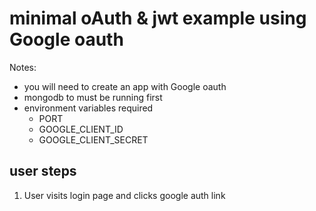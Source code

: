 # minimal oAuth & jwt example using Google oauth

Notes:
- you will need to create an app with Google oauth
- mongodb to must be running first
- environment variables required
    - PORT
    - GOOGLE_CLIENT_ID 
    - GOOGLE_CLIENT_SECRET


## user steps
1. User visits login page and clicks google auth link